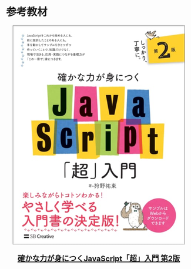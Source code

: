 # 参考教材

<a href="https://www.sbcr.jp/product/4815601577"><div align="center"><img src="./images/front-cover.jpg"><p style="font-size: 20px;">**確かな力が身につくJavaScript「超」入門 第2版**</p></div></a>